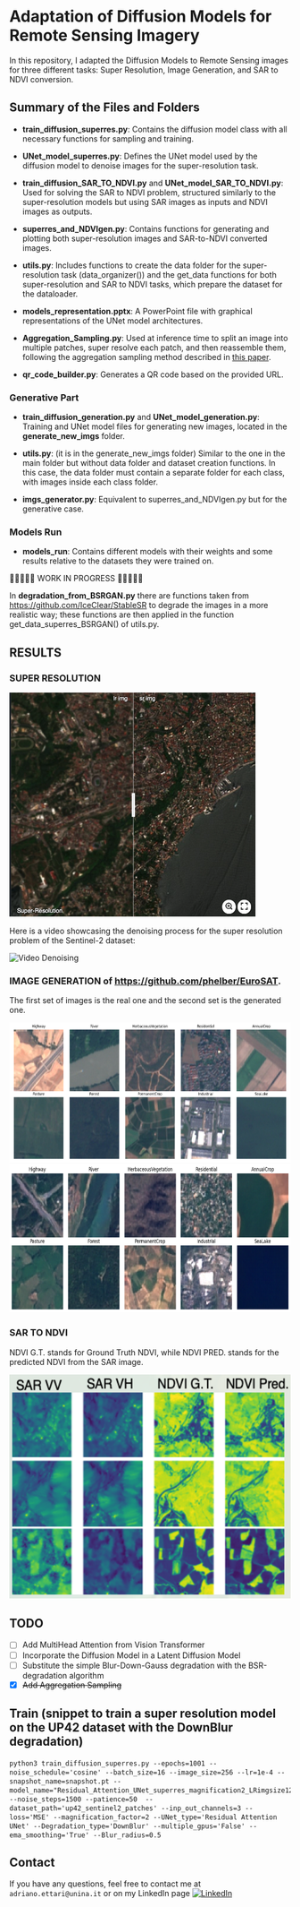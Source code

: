 # Adaptation of Diffusion Models for Remote Sensing Imagery

In this repository, I adapted the Diffusion Models to Remote Sensing images for three different tasks: Super Resolution, Image Generation, and SAR to NDVI conversion.

## Summary of the Files and Folders 

- **train_diffusion_superres.py**: Contains the diffusion model class with all necessary functions for sampling and training.

- **UNet_model_superres.py**: Defines the UNet model used by the diffusion model to denoise images for the super-resolution task.

- **train_diffusion_SAR_TO_NDVI.py** and **UNet_model_SAR_TO_NDVI.py**: Used for solving the SAR to NDVI problem, structured similarly to the super-resolution models but using SAR images as inputs and NDVI images as outputs.

- **superres_and_NDVIgen.py**: Contains functions for generating and plotting both super-resolution images and SAR-to-NDVI converted images.

- **utils.py**: Includes functions to create the data folder for the super-resolution task (data_organizer()) and the get_data functions for both super-resolution and SAR to NDVI tasks, which prepare the dataset for the dataloader.

- **models_representation.pptx**: A PowerPoint file with graphical representations of the UNet model architectures.

- **Aggregation_Sampling.py**: Used at inference time to split an image into multiple patches, super resolve each patch, and then reassemble them, following the aggregation sampling method described in [this paper](https://arxiv.org/abs/2305.07015).

- **qr_code_builder.py**: Generates a QR code based on the provided URL.

### Generative Part

- **train_diffusion_generation.py** and **UNet_model_generation.py**: Training and UNet model files for generating new images, located in the **generate_new_imgs** folder.

- **utils.py**: (it is in the generate_new_imgs folder) Similar to the one in the main folder but without data folder and dataset creation functions. In this case, the data folder must contain a separate folder for each class, with images inside each class folder.

- **imgs_generator.py**: Equivalent to superres_and_NDVIgen.py but for the generative case.

### Models Run

- **models_run**: Contains different models with their weights and some results relative to the datasets they were trained on.


🚧🚧🚧🚧🚧  WORK IN PROGRESS 🚧🚧🚧🚧🚧

In **degradation_from_BSRGAN.py** there are functions taken from https://github.com/IceClear/StableSR to degrade the images in a more realistic way; these functions are then applied in the function get_data_superres_BSRGAN() of utils.py.  
<!-- In the folder **multihead_attention** there are files to implement the multihead attention mechanism in the UNet model instead of the simple attention. -->

## RESULTS

### SUPER RESOLUTION

[<img src="assets/imgsli_up42.png" height="400px"/>](https://imgsli.com/Mjc2NjAw)

Here is a video showcasing the denoising process for the super resolution problem of the Sentinel-2 dataset:

![Video Denoising](https://github.com/AdrianoEttari/DiffusionRemoteSensing/blob/main/assets/UP42_SUPERRESOLUTION/DownBlur/up42_superresolution.gif)

### IMAGE GENERATION of https://github.com/phelber/EuroSAT. 
The first set of images is the real one and the second set is the generated one.

<img src="assets/EuroSat_real.png" height="250px"/>
<img src="assets/EuroSat_predictions.png" height="265px"/>

### SAR TO NDVI

NDVI G.T. stands for Ground Truth NDVI, while NDVI PRED. stands for the predicted NDVI from the SAR image.

<img src="assets/SAR_to_NDVI.png" height="400px"/>

## TODO
- [ ] Add MultiHead Attention from Vision Transformer 
- [ ] Incorporate the Diffusion Model in a Latent Diffusion Model
- [ ] Substitute the simple Blur-Down-Gauss degradation with the BSR-degradation algorithm
- [x] ~~Add Aggregation Sampling~~

## Train (snippet to train a super resolution model on the UP42 dataset with the DownBlur degradation)
```
python3 train_diffusion_superres.py --epochs=1001 --noise_schedule='cosine' --batch_size=16 --image_size=256 --lr=1e-4 --snapshot_name=snapshot.pt --model_name="Residual_Attention_UNet_superres_magnification2_LRimgsize128_up42_sentinel2_patches_downblur" --noise_steps=1500 --patience=50  --dataset_path='up42_sentinel2_patches' --inp_out_channels=3 --loss='MSE' --magnification_factor=2 --UNet_type='Residual Attention UNet' --Degradation_type='DownBlur' --multiple_gpus='False' --ema_smoothing='True' --Blur_radius=0.5
```
## Contact
If you have any questions, feel free to contact me at `adriano.ettari@unina.it` or on my LinkedIn page [![LinkedIn](https://img.shields.io/badge/LinkedIn-%230077B5.svg?logo=linkedin&logoColor=white)](https://www.linkedin.com/in/adriano-ettari-b8741b21b/)

